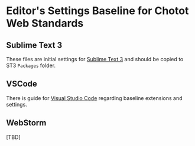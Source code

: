 # Editor's Settings Baseline for Chotot Web Standards

## Sublime Text 3

These files are initial settings for [Sublime Text 3](https://www.sublimetext.com/3) and should be copied to ST3 `Packages` folder.

## VSCode

There is guide for [Visual Studio Code](https://code.visualstudio.com/) regarding baseline extensions and settings.

## WebStorm

[TBD]
